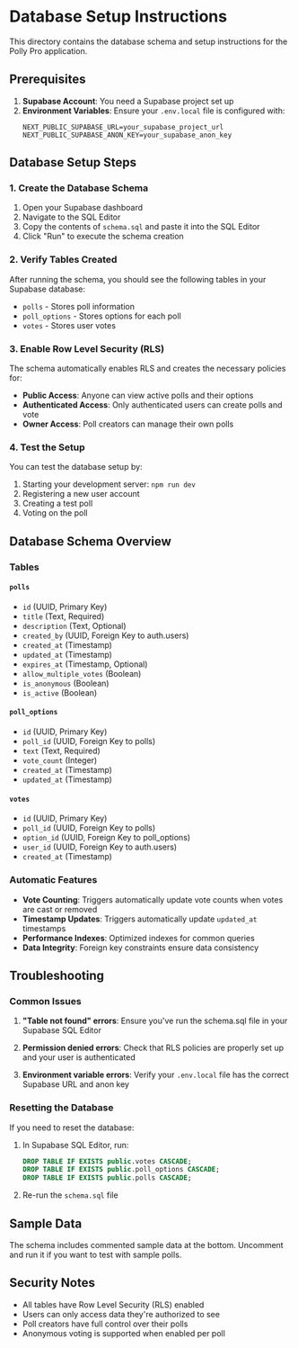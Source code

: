 # Database Setup Instructions

This directory contains the database schema and setup instructions for the Polly Pro application.

## Prerequisites

1. **Supabase Account**: You need a Supabase project set up
2. **Environment Variables**: Ensure your `.env.local` file is configured with:
   ```env
   NEXT_PUBLIC_SUPABASE_URL=your_supabase_project_url
   NEXT_PUBLIC_SUPABASE_ANON_KEY=your_supabase_anon_key
   ```

## Database Setup Steps

### 1. Create the Database Schema

1. Open your Supabase dashboard
2. Navigate to the SQL Editor
3. Copy the contents of `schema.sql` and paste it into the SQL Editor
4. Click "Run" to execute the schema creation

### 2. Verify Tables Created

After running the schema, you should see the following tables in your Supabase database:

- `polls` - Stores poll information
- `poll_options` - Stores options for each poll
- `votes` - Stores user votes

### 3. Enable Row Level Security (RLS)

The schema automatically enables RLS and creates the necessary policies for:

- **Public Access**: Anyone can view active polls and their options
- **Authenticated Access**: Only authenticated users can create polls and vote
- **Owner Access**: Poll creators can manage their own polls

### 4. Test the Setup

You can test the database setup by:

1. Starting your development server: `npm run dev`
2. Registering a new user account
3. Creating a test poll
4. Voting on the poll

## Database Schema Overview

### Tables

#### `polls`
- `id` (UUID, Primary Key)
- `title` (Text, Required)
- `description` (Text, Optional)
- `created_by` (UUID, Foreign Key to auth.users)
- `created_at` (Timestamp)
- `updated_at` (Timestamp)
- `expires_at` (Timestamp, Optional)
- `allow_multiple_votes` (Boolean)
- `is_anonymous` (Boolean)
- `is_active` (Boolean)

#### `poll_options`
- `id` (UUID, Primary Key)
- `poll_id` (UUID, Foreign Key to polls)
- `text` (Text, Required)
- `vote_count` (Integer)
- `created_at` (Timestamp)
- `updated_at` (Timestamp)

#### `votes`
- `id` (UUID, Primary Key)
- `poll_id` (UUID, Foreign Key to polls)
- `option_id` (UUID, Foreign Key to poll_options)
- `user_id` (UUID, Foreign Key to auth.users)
- `created_at` (Timestamp)

### Automatic Features

- **Vote Counting**: Triggers automatically update vote counts when votes are cast or removed
- **Timestamp Updates**: Triggers automatically update `updated_at` timestamps
- **Performance Indexes**: Optimized indexes for common queries
- **Data Integrity**: Foreign key constraints ensure data consistency

## Troubleshooting

### Common Issues

1. **"Table not found" errors**: Ensure you've run the schema.sql file in your Supabase SQL Editor

2. **Permission denied errors**: Check that RLS policies are properly set up and your user is authenticated

3. **Environment variable errors**: Verify your `.env.local` file has the correct Supabase URL and anon key

### Resetting the Database

If you need to reset the database:

1. In Supabase SQL Editor, run:
   ```sql
   DROP TABLE IF EXISTS public.votes CASCADE;
   DROP TABLE IF EXISTS public.poll_options CASCADE;
   DROP TABLE IF EXISTS public.polls CASCADE;
   ```

2. Re-run the `schema.sql` file

## Sample Data

The schema includes commented sample data at the bottom. Uncomment and run it if you want to test with sample polls.

## Security Notes

- All tables have Row Level Security (RLS) enabled
- Users can only access data they're authorized to see
- Poll creators have full control over their polls
- Anonymous voting is supported when enabled per poll